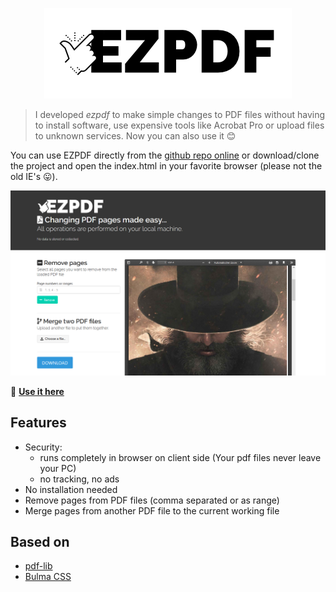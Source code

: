 <p align="center">
  <img src="https://raw.githubusercontent.com/Milchreis/ezpdf/master/src/imgs/logo.png" alt="logo" />
</p>


> I developed *ezpdf* to make simple changes to PDF files without having to install software, use expensive tools like Acrobat Pro or upload files to unknown services. Now you can also use it 😊

You can use EZPDF directly from the [github repo online](https://milchreis.github.io/ezpdf/src/index.html) or download/clone the project and open the index.html in your favorite browser (please not the old IE's 😛).

![alt screenshot](https://raw.githubusercontent.com/Milchreis/ezpdf/master/screenshot.png)

🔗 **[Use it here](https://milchreis.github.io/ezpdf/src/index.html)**

## Features
 * Security: 
    * runs completely in browser on client side (Your pdf files never leave your PC)
    * no tracking, no ads
 * No installation needed
 * Remove pages from PDF files (comma separated or as range)
 * Merge pages from another PDF file to the current working file

## Based on
 * [pdf-lib](https://pdf-lib.js.org/)
 * [Bulma CSS](https://bulma.io/)
 
